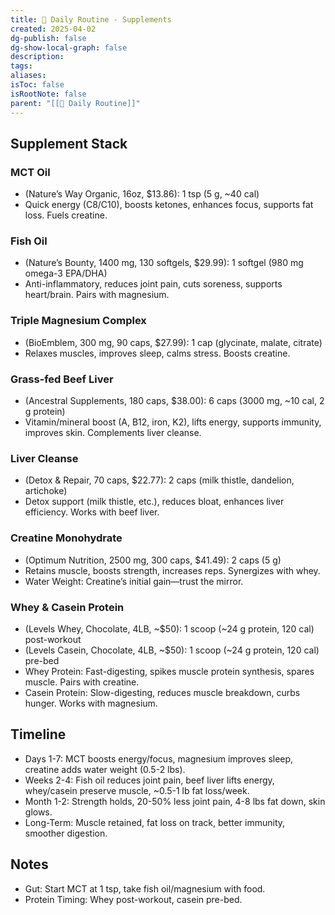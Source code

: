 ```yaml
---
title: 📆 Daily Routine - Supplements
created: 2025-04-02
dg-publish: false
dg-show-local-graph: false
description: 
tags: 
aliases: 
isToc: false
isRootNote: false
parent: "[[📆 Daily Routine]]"
---
```

## Supplement Stack
### MCT Oil
- (Nature’s Way Organic, 16oz, $13.86): 1 tsp (5 g, ~40 cal)
- Quick energy (C8/C10), boosts ketones, enhances focus, supports fat loss. Fuels creatine.
### Fish Oil
- (Nature’s Bounty, 1400 mg, 130 softgels, $29.99): 1 softgel (980 mg omega-3 EPA/DHA)
- Anti-inflammatory, reduces joint pain, cuts soreness, supports heart/brain. Pairs with magnesium.
### Triple Magnesium Complex
- (BioEmblem, 300 mg, 90 caps, $27.99): 1 cap (glycinate, malate, citrate)
- Relaxes muscles, improves sleep, calms stress. Boosts creatine.
### Grass-fed Beef Liver
- (Ancestral Supplements, 180 caps, $38.00): 6 caps (3000 mg, ~10 cal, 2 g protein)
- Vitamin/mineral boost (A, B12, iron, K2), lifts energy, supports immunity, improves skin. Complements liver cleanse.
### Liver Cleanse
- (Detox & Repair, 70 caps, $22.77): 2 caps (milk thistle, dandelion, artichoke)
- Detox support (milk thistle, etc.), reduces bloat, enhances liver efficiency. Works with beef liver.
### Creatine Monohydrate
- (Optimum Nutrition, 2500 mg, 300 caps, $41.49): 2 caps (5 g)
- Retains muscle, boosts strength, increases reps. Synergizes with whey.
- Water Weight: Creatine’s initial gain—trust the mirror.
### Whey & Casein Protein
- (Levels Whey, Chocolate, 4LB, ~$50): 1 scoop (~24 g protein, 120 cal) post-workout
- (Levels Casein, Chocolate, 4LB, ~$50): 1 scoop (~24 g protein, 120 cal) pre-bed
- Whey Protein: Fast-digesting, spikes muscle protein synthesis, spares muscle. Pairs with creatine.
- Casein Protein: Slow-digesting, reduces muscle breakdown, curbs hunger. Works with magnesium.
## Timeline
- Days 1-7: MCT boosts energy/focus, magnesium improves sleep, creatine adds water weight (0.5-2 lbs).
- Weeks 2-4: Fish oil reduces joint pain, beef liver lifts energy, whey/casein preserve muscle, ~0.5-1 lb fat loss/week.
- Month 1-2: Strength holds, 20-50% less joint pain, 4-8 lbs fat down, skin glows.
- Long-Term: Muscle retained, fat loss on track, better immunity, smoother digestion.
## Notes
- Gut: Start MCT at 1 tsp, take fish oil/magnesium with food.
- Protein Timing: Whey post-workout, casein pre-bed.